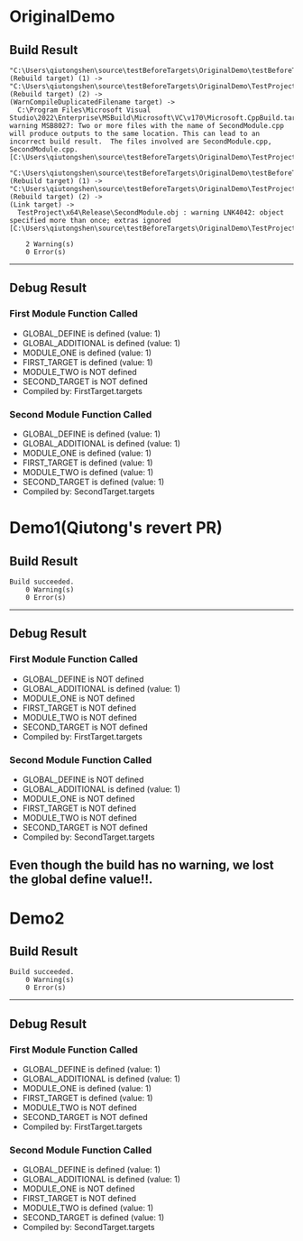 # OriginalDemo

## Build Result

```
"C:\Users\qiutongshen\source\testBeforeTargets\OriginalDemo\testBeforeTargets.sln" (Rebuild target) (1) ->
"C:\Users\qiutongshen\source\testBeforeTargets\OriginalDemo\TestProject.vcxproj" (Rebuild target) (2) ->
(WarnCompileDuplicatedFilename target) ->
  C:\Program Files\Microsoft Visual Studio\2022\Enterprise\MSBuild\Microsoft\VC\v170\Microsoft.CppBuild.targets(1129,5): warning MSB8027: Two or more files with the name of SecondModule.cpp will produce outputs to the same location. This can lead to an incorrect build result.  The files involved are SecondModule.cpp, SecondModule.cpp. [C:\Users\qiutongshen\source\testBeforeTargets\OriginalDemo\TestProject.vcxproj]

"C:\Users\qiutongshen\source\testBeforeTargets\OriginalDemo\testBeforeTargets.sln" (Rebuild target) (1) ->
"C:\Users\qiutongshen\source\testBeforeTargets\OriginalDemo\TestProject.vcxproj" (Rebuild target) (2) ->
(Link target) ->
  TestProject\x64\Release\SecondModule.obj : warning LNK4042: object specified more than once; extras ignored [C:\Users\qiutongshen\source\testBeforeTargets\OriginalDemo\TestProject.vcxproj]

    2 Warning(s)
    0 Error(s)
```

---

## Debug Result

### First Module Function Called

  - GLOBAL_DEFINE is defined (value: 1)
  - GLOBAL_ADDITIONAL is defined (value: 1)
  - MODULE_ONE is defined (value: 1)
  - FIRST_TARGET is defined (value: 1)
  - MODULE_TWO is NOT defined
  - SECOND_TARGET is NOT defined
  - Compiled by: FirstTarget.targets

### Second Module Function Called

  - GLOBAL_DEFINE is defined (value: 1)
  - GLOBAL_ADDITIONAL is defined (value: 1)
  - MODULE_ONE is defined (value: 1)
  - FIRST_TARGET is defined (value: 1)
  - MODULE_TWO is defined (value: 1)
  - SECOND_TARGET is defined (value: 1)
  - Compiled by: SecondTarget.targets


# Demo1(Qiutong's revert PR)

## Build Result

```
Build succeeded.
    0 Warning(s)
    0 Error(s)
```

---

## Debug Result

### First Module Function Called

  - GLOBAL_DEFINE is NOT defined
  - GLOBAL_ADDITIONAL is defined (value: 1)
  - MODULE_ONE is NOT defined
  - FIRST_TARGET is NOT defined
  - MODULE_TWO is NOT defined
  - SECOND_TARGET is NOT defined
  - Compiled by: FirstTarget.targets

### Second Module Function Called
  - GLOBAL_DEFINE is NOT defined
  - GLOBAL_ADDITIONAL is defined (value: 1)
  - MODULE_ONE is NOT defined
  - FIRST_TARGET is NOT defined
  - MODULE_TWO is NOT defined
  - SECOND_TARGET is NOT defined
  - Compiled by: SecondTarget.targets

## Even though the build has no warning, we lost the global define value!!.

# Demo2

## Build Result

```
Build succeeded.
    0 Warning(s)
    0 Error(s)
```

---

## Debug Result

### First Module Function Called

  - GLOBAL_DEFINE is defined (value: 1)
  - GLOBAL_ADDITIONAL is defined (value: 1)
  - MODULE_ONE is defined (value: 1)
  - FIRST_TARGET is defined (value: 1)
  - MODULE_TWO is NOT defined
  - SECOND_TARGET is NOT defined
  - Compiled by: FirstTarget.targets

### Second Module Function Called

  - GLOBAL_DEFINE is defined (value: 1)
  - GLOBAL_ADDITIONAL is defined (value: 1)
  - MODULE_ONE is NOT defined
  - FIRST_TARGET is NOT defined
  - MODULE_TWO is defined (value: 1)
  - SECOND_TARGET is defined (value: 1)
  - Compiled by: SecondTarget.targets

